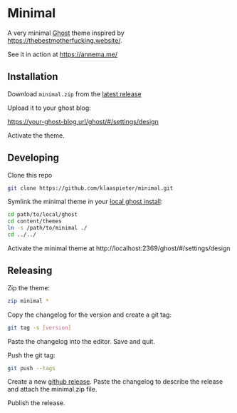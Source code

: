 # Minimal

A very minimal [Ghost] theme inspired by https://thebestmotherfucking.website/.

See it in action at https://annema.me/

[Ghost]: https://ghost.org/

## Installation

Download `minimal.zip` from the [latest release]

[latest release]: https://github.com/klaaspieter/minimal/releases

Upload it to your ghost blog:

https://your-ghost-blog.url/ghost/#/settings/design

Activate the theme.

## Developing

Clone this repo

```sh
git clone https://github.com/klaaspieter/minimal.git
```

Symlink the minimal theme in your [local ghost install]:

```sh
cd path/to/local/ghost
cd content/themes
ln -s /path/to/minimal ./
cd ../../
```

Activate the minimal theme at http://localhost:2369/ghost/#/settings/design

[local ghost install]: https://docs.ghost.org/docs/install-local#section-developing-themes

## Releasing

Zip the theme:

```sh
zip minimal *
```

Copy the changelog for the version and create a git tag:

```sh
git tag -s [version]
```

Paste the changelog into the editor. Save and quit.

Push the git tag:

```sh
git push --tags
```

Create a new [github release]. Paste the changelog to describe the release and attach the minimal.zip file.

Publish the release.

[github release]: https://github.com/klaaspieter/minimal/releases/new
